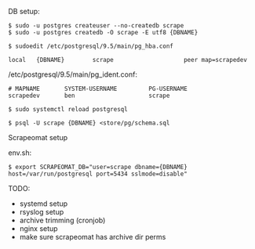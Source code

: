 DB setup:

    $ sudo -u postgres createuser --no-createdb scrape
    $ sudo -u postgres createdb -O scrape -E utf8 {DBNAME}

    $ sudoedit /etc/postgresql/9.5/main/pg_hba.conf

```
local   {DBNAME}        scrape                    peer map=scrapedev
```

/etc/postgresql/9.5/main/pg_ident.conf:
```
# MAPNAME       SYSTEM-USERNAME         PG-USERNAME
scrapedev       ben                     scrape
```

    $ sudo systemctl reload postgresql

    $ psql -U scrape {DBNAME} <store/pg/schema.sql



Scrapeomat setup




env.sh:

    $ export SCRAPEOMAT_DB="user=scrape dbname={DBNAME} host=/var/run/postgresql port=5434 sslmode=disable"


TODO:

- systemd setup
- rsyslog setup
- archive trimming (cronjob)
- nginx setup
- make sure scrapeomat has archive dir perms


